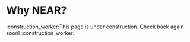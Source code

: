 # Why NEAR?

:construction\_worker:This page is under construction. Check back again soon! :construction\_worker:
